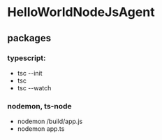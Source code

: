 # HelloWorldNodeJsAgent

## packages

### typescript:

- tsc --init
- tsc
- tsc --watch

### nodemon, ts-node

- nodemon /build/app.js
- nodemon app.ts
